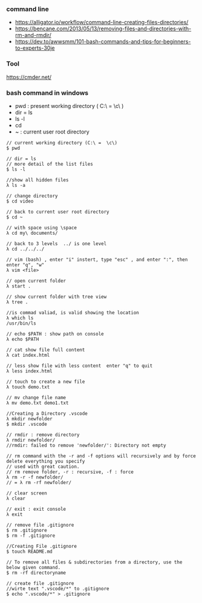 ### command line
- https://alligator.io/workflow/command-line-creating-files-directories/
- https://bencane.com/2013/05/13/removing-files-and-directories-with-rm-and-rmdir/
- https://dev.to/awwsmm/101-bash-commands-and-tips-for-beginners-to-experts-30je

### Tool 
https://cmder.net/

### bash command in windows
- pwd : present working directory  ( C:\  = \c\ )
- dir = ls
- ls -l  
- cd
- ~  : current user root directory
```
// current working directory (C:\ =  \c\)
$ pwd

// dir = ls
// more detail of the list files
$ ls -l

//show all hidden files
λ ls -a

// change directory
$ cd video

// back to current user root directory
$ cd ~

// with space using \space
λ cd my\ documents/

// back to 3 levels  ../ is one level
λ cd ../../../

// vim (bash) , enter "i" instert, type "esc" , and enter ":", then enter "q", "w"
λ vim <file>

// open current folder
λ start .

// show current folder with tree view
λ tree .

//is commad valiad, is valid showing the location
λ which ls
/usr/bin/ls

// echo $PATH : show path on console
λ echo $PATH

// cat show file full content
λ cat index.html

// less show file with less content  enter "q" to quit
λ less index.html

// touch to create a new file
λ touch demo.txt

// mv change file name 
λ mv demo.txt demo1.txt

//Creating a Directory .vscode
λ mkdir newfolder
$ mkdir .vscode

// rmdir : remove directory
λ rmdir newfolder/
//rmdir: failed to remove 'newfolder/': Directory not empty

// rm command with the -r and -f options will recursively and by force delete everything you specify
// used with great caution.
// rm remove folder, -r : recursive, -f : force 
λ rm -r -f newfolder/
// = λ rm -rf newfolder/

// clear screen
λ clear

// exit : exit console
λ exit

// remove file .gitignore
$ rm .gitignore
$ rm -f .gitignore

//Creating File .gitignore
$ touch README.md

// To remove all files & subdirectories from a directory, use the below given command.
$ rm -rf directoryname

// create file .gitignore
//wirte text ".vscode/*" to .gitignore
$ echo ".vscode/*" > .gitignore
```
